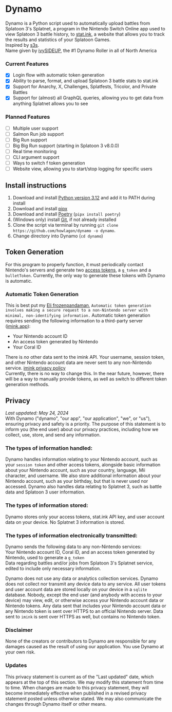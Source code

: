 # Dynamo
Dynamo is a Python script used to automatically upload battles from Splatoon 3's Splatnet, a program in the Nintendo Switch Online app used to view Splatoon 3 battle history, to [stat.ink](https://stat.ink/), a website that allows you to track the results and statistics of your Splatoon Games.  
Inspired by [s3s](https://github.com/frozenpandaman/s3s).  
Name given by [ivySIDEUP](https://twitter.com/ivySIDEUP), the #1 Dynamo Roller in all of North America

### Current Features
 - [x] Login flow with automatic token generation
 - [x] Ability to parse, format, and upload Splatoon 3 battle stats to stat.ink
 - [x] Support for Anarchy, X, Challenges, Splatfests, Tricolor, and Private Battles
 - [x] Support for (almost) all GraphQL queries, allowing you to get data from anything Splatnet allows you to see

### Planned Features
 - [ ] Multiple user support
 - [ ] Salmon Run job support
 - [ ] Big Run support
 - [ ] Big Big Run support (starting in Splatoon 3 v8.0.0)
 - [ ] Real time monitoring
 - [ ] CLI argument support
 - [ ] Ways to switch f token generation
 - [ ] Website view, allowing you to start/stop logging for specific users

## Install instructions
1. Download and install [Python version 3.12](https://www.python.org/downloads/) and add it to PATH during install
2. Download and install [pipx](https://github.com/pypa/pipx?tab=readme-ov-file#install-pipx)
3. Download and install [Poetry](https://python-poetry.org/docs/#installing-with-pipx) (`pipx install poetry`)
4. (Windows only) install [Git](https://git-scm.com/download/win), if not already installed
5. Clone the script via terminal by running `git clone https://github.com/howlagon/dynamo -o dynamo`.
6. Change directory into Dynamo (`cd dynamo`) 

## Token Generation
For this program to properly function, it must periodically contact Nintendo's servers and generate two [access tokens](https://en.wikipedia.org/wiki/Access_token), a `g_token` and a `bulletToken`. Currently, the only way to generate these tokens with Dynamo is automatic. 

### Automatic Token Generation
This is best put my [Eli frozenpandaman](https://github.com/frozenpandaman), `Automatic token generation involves making a secure request to a non-Nintendo server with minimal, non-identifying information.`
Automatic token generation requires sending the following information to a third-party server ([imink.app](https://github.com/JoneWang/imink/wiki/imink-API-Documentation)):
 - Your Nintendo account ID  
 - An access token generated by Nintendo  
 - Your Coral ID  

There is _no_ other data sent to the imink API. Your username, session token, and other Nintendo account data are never sent to any non-Nintendo service. [imink privacy policy](https://github.com/JoneWang/imink/wiki/Privacy-Policy)  
Currently, there is no way to change this. In the near future, however, there will be a way to manually provide tokens, as well as switch to different token generation methods.  

## Privacy
_Last uppdated: May 24, 2024_  
With Dynamo ("dynamo", "our app", "our application", "we", or "us"), ensuring privacy and safety is a priority. The purpose of this statement is to inform you (the end user) about our privacy practices, including how we collect, use, store, and send any 
information.  
### The types of information handled:
Dynamo handles information relating to your Nintendo account, such as your `session token` and other access tokens, alongside basic information about your Nintendo account, such as your country, language, Mii character, and username. We also store additional information about your Nintendo account, such as your birthday, but that is never used nor accessed. Dynamo also handles data relating to Splatnet 3, such as battle data and Splatoon 3 user information.  
### The types of information stored:
Dynamo stores only your access tokens, stat.ink API key, and user account data on your device. No Splatnet 3 information is stored.  
### The types of information electronically transmitted:
Dynamo sends the following data to any non-Nintendo services:  
  Your Nintendo account ID, Coral ID, and an access token generated by Nintendo, used to generate a `g_token`  
  Data regarding battles and/or jobs from Splatoon 3's Splatnet service, edited to include only necessary information.  

Dynamo does not use any data or analytics collection services. Dynamo does not collect nor transmit any device data to any service. All user tokens and user account data are stored locally on your device in a `sqlite` database. Nobody, except the end user (and anybody with access to your device) may view, edit, or otherwise access your Nintendo account data or Nintendo tokens. Any data sent that includes your Nintendo account data or any Nintendo token is sent over HTTPS to an official Nintendo server. Data sent to `imink` is sent over HTTPS as well, but contains no Nintendo token.  
### Disclaimer
None of the creators or contributors to Dynamo are responsible for any damages caused as the result of using our application. You use Dynamo at your own risk.  
### Updates
This privacy statement is current as of the "Last updated" date, which appears at the top of this section. We may modify this statement from time to time. When changes are made to this privacy statement, they will become immediately effective when published in a revised privacy statement posted unless otherwise stated. We may also communicate the changes through Dynamo itself or other means.  
